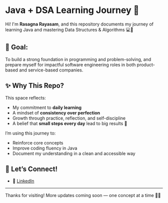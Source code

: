 # Java + DSA Learning Journey 🚀

Hi! I'm **Rasagna Rayasam**, and this repository documents my journey of learning Java and mastering Data Structures & Algorithms 💻🌱

## 🎯 Goal:
To build a strong foundation in programming and problem-solving, and prepare myself for impactful software engineering roles in both product-based and service-based companies.


## ✨ Why This Repo?

This space reflects:
- My commitment to **daily learning**
- A mindset of **consistency over perfection**
- Growth through practice, reflection, and self-discipline
- A belief that **small steps every day** lead to big results 🌱



I’m using this journey to:
- Reinforce core concepts
- Improve coding fluency in Java
- Document my understanding in a clean and accessible way



## 🔗 Let’s Connect!
- 💼 [LinkedIn](www.linkedin.com/in/rasagna-rayasam-749b1925a)

---

Thanks for visiting! More updates coming soon — one concept at a time 🧠💫
